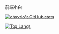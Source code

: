 <!---
chovrio/chovrio is a ✨ special ✨ repository because its `README.md` (this file) appears on your GitHub profile.
You can click the Preview link to take a look at your changes.
--->
前端小白



[![chovrio's GitHub stats](https://github-readme-stats.vercel.app/api?username=chovrio)](https://github.com/chovrio/github-readme-stats)


[![Top Langs](https://github-profile-summary-cards.vercel.app/api/cards/most-commit-language?username=chovrio&theme=solarized_dark)](https://github.com/chovrio/github-readme-stats)
